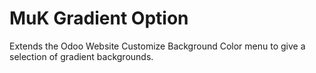 # MuK Gradient Option

Extends the Odoo Website Customize Background Color
menu to give a selection of gradient backgrounds.